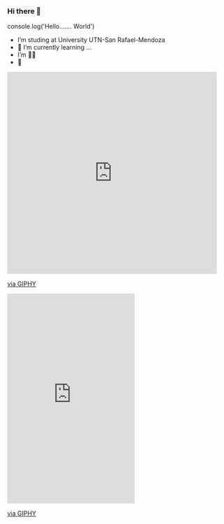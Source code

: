 ### Hi there 👋

console.log('Hello....... World')
-  I’m studing at University UTN-San Rafael-Mendoza
- 🌱 I’m currently learning ...
-   I’m  :woman_student:
-   :gift_heart:
<iframe src="https://giphy.com/embed/GJVZuQQf8Hy0M" width="480" height="462" frameBorder="0" class="giphy-embed" allowFullScreen></iframe><p><a href="https://giphy.com/gifs/jajaja-chicas-mujer-GJVZuQQf8Hy0M">via GIPHY</a></p>
<iframe src="https://giphy.com/embed/DyK2Fy4Mcs6cw" width="292" height="480" frameBorder="0" class="giphy-embed" allowFullScreen></iframe><p><a href="https://giphy.com/gifs/ascii-art-DyK2Fy4Mcs6cw">via GIPHY</a></p>

